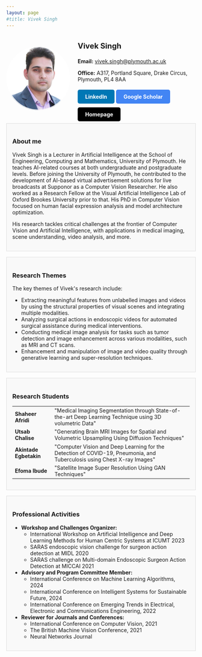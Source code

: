 ```yaml
---
layout: page
#title: Vivek Singh
---
```


<div style="display: flex; align-items: center; justify-content: space-between;">
    <img src="/assets/img/viveksingh.png" alt="Vivek Singh" style="width: 170px; border-radius: 70%; margin-right: 20px;">
    <div>
        <p style="font-size: 20px; font-weight: bold;">Vivek Singh</p>
        <p><strong>Email:</strong> <a href="mailto: vivek.singh@plymouth.ac.uk">vivek.singh@plymouth.ac.uk</a></p>
        <p> <strong>Office:</strong> A317, Portland Square, Drake Circus, Plymouth, PL4 8AA</p>
        <a href="https://www.linkedin.com/in/vivekbawa/" style="display: inline-block; padding: 10px 20px; margin: 5px 0; background-color: #0077b5; color: white; text-decoration: none; border-radius: 5px;"><strong>LinkedIn</strong></a>
        <a href="https://scholar.google.com/citations?user=-OcjbfYAAAAJ&hl=en" style="display: inline-block; padding: 10px 20px; margin: 5px 0; background-color: #4285f4; color: white; text-decoration: none; border-radius: 5px;"><strong>Google Scholar</strong></a>
        <a href="https://www.plymouth.ac.uk/staff/vivek-singh" style="display: inline-block; padding: 10px 20px; margin: 5px 0; background-color: #000000; color: white; text-decoration: none; border-radius: 5px;"><strong>Homepage</strong></a>
    </div>
</div>



<div style="border: 1px solid #ddd; background-color: #f9f9f9; padding: 15px; margin-bottom: 15px;">
    <h3>About me</h3>
    <p>Vivek Singh is a Lecturer in Artificial Intelligence at the School of Engineering, Computing and Mathematics, University of Plymouth. He teaches AI-related courses at both undergraduate and postgraduate levels. Before joining the University of Plymouth, he contributed to the development of AI-based virtual advertisement solutions for live broadcasts at Supponor as a Computer Vision Researcher. He also worked as a Research Fellow at the Visual Artificial Intelligence Lab of Oxford Brookes University prior to that. His PhD in Computer Vision focused on human facial expression analysis and model architecture optimization.</p>
    <p>His research tackles critical challenges at the frontier of Computer Vision and Artificial Intelligence, with applications in medical imaging, scene understanding, video analysis, and more.</p>
</div>


<div style="border: 1px solid #ddd; background-color: #f9f9f9; padding: 15px; margin-bottom: 15px;">
    <h3>Research Themes</h3>
    <p>The key themes of Vivek's research include:</p>
    <ul>
        <li>Extracting meaningful features from unlabelled images and videos by using the structural properties of visual scenes and integrating multiple modalities.</li>
        <li>Analyzing surgical actions in endoscopic videos for automated surgical assistance during medical interventions.</li>
        <li>Conducting medical image analysis for tasks such as tumor detection and image enhancement across various modalities, such as MRI and CT scans.</li>
        <li>Enhancement and manipulation of image and video quality through generative learning and super-resolution techniques.</li>
    </ul>
</div>


<div style="border: 1px solid #ddd; background-color: #f9f9f9; padding: 15px; margin-bottom: 15px;">
    <h3>Research Students</h3>
    <table class="table">
        <tr>
            <td><strong>Shaheer Afridi</strong></td>
            <td>"Medical Imaging Segmentation through State-of-the-art Deep Learning Technique using 3D volumetric Data"</td>
        </tr>
        <tr>
            <td><strong>Utsab Chalise</strong></td>
            <td>"Generating Brain MRI Images for Spatial and Volumetric Upsampling Using Diffusion Techniques"</td>
        </tr>
        <tr>
            <td><strong>Akintade Egbetakin</strong></td>
            <td>"Computer Vision and Deep Learning for the Detection of COVID-19, Pneumonia, and Tuberculosis using Chest X-ray Images"</td>
        </tr>
        <tr>
            <td><strong>Efoma Ibude</strong></td>
            <td>"Satellite Image Super Resolution Using GAN Techniques"</td>
        </tr>
    </table>
</div>

<div style="border: 1px solid #ddd; background-color: #f9f9f9; padding: 15px; margin-bottom: 15px;">
    <h3>Professional Activities</h3>
    <ul>
        <li><strong>Workshop and Challenges Organizer:</strong>
            <ul>
                <li>International Workshop on Artificial Intelligence and Deep Learning Methods for Human Centric Systems at ICUMT 2023</li>
                <li>SARAS endoscopic vision challenge for surgeon action detection at MIDL 2020</li>
                <li>SARAS challenge on Multi-domain Endoscopic Surgeon Action Detection at MICCAI 2021</li>
            </ul>
        </li>
        <li><strong>Advisory and Program Committee Member:</strong>
            <ul>
                <li>International Conference on Machine Learning Algorithms, 2024</li>
                <li>International Conference on Intelligent Systems for Sustainable Future, 2024</li>
                <li>International Conference on Emerging Trends in Electrical, Electronic and Communications Engineering, 2022</li>
            </ul>
        </li>
        <li><strong>Reviewer for Journals and Conferences:</strong>
            <ul>
                <li>International Conference on Computer Vision, 2021</li>
                <li>The British Machine Vision Conference, 2021</li>
                <li>Neural Networks Journal</li>
            </ul>
        </li>
    </ul>
</div>



